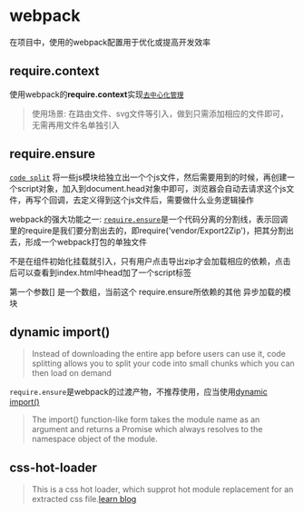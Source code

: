 # webpack

在项目中，使用的webpack配置用于优化或提高开发效率

## require.context

使用webpack的**require.context**实现[`去中心化管理`](https://www.v2ex.com/t/359380)

>使用场景: 在路由文件、svg文件等引入，做到只需添加相应的文件即可，无需再用文件名单独引入

## require.ensure

[`code split`](https://cnodejs.org/topic/586823335eac96bb04d3e305) 将一些js模块给独立出一个个js文件，然后需要用到的时候，再创建一个script对象，加入到document.head对象中即可，浏览器会自动去请求这个js文件，再写个回调，去定义得到这个js文件后，需要做什么业务逻辑操作

webpack的强大功能之一: [`require.ensure`](https://doc.webpack-china.org/guides/migrating/#require-ensure-amd-require-)是一个代码分离的分割线，表示回调里的require是我们要分割出去的，即require('vendor/Export2Zip')，把其分割出去，形成一个webpack打包的单独文件

不是在组件初始化挂载就引入，只有用户点击导出zip才会加载相应的依赖，点击后可以查看到index.html中head加了一个script标签

第一个参数[] 是一个数组，当前这个 require.ensure所依赖的其他 异步加载的模块

## dynamic import()

>Instead of downloading the entire app before users can use it, code splitting allows you to split your code into small chunks which you can then load on demand

`require.ensure`是webpack的过渡产物，不推荐使用，应当使用[dynamic import()](https://github.com/dzh1104/dzh-react#code-splitting)

>The import() function-like form takes the module name as an argument and returns a Promise which always resolves to the namespace object of the module.

## css-hot-loader

> This is a css hot loader, which supprot hot module replacement for an extracted css file.[learn blog](https://www.cnblogs.com/Nick-chen/p/7211879.html?utm_source=tuicool&utm_medium=referral)
